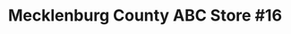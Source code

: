 ---
title: "Mecklenburg County ABC Store #16"
url: /charlotte/mecklenburg-county-abc-store-16/
shop: Spirituosen
---